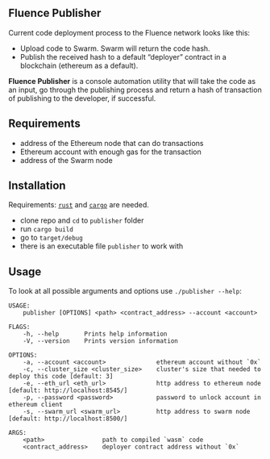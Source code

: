 ## Fluence Publisher

Current code deployment process to the Fluence network looks like this:

- Upload code to Swarm. Swarm will return the code hash.
- Publish the received hash to a default “deployer” contract in a blockchain (ethereum as a default).

**Fluence Publisher** is a console automation utility that will take the code as an input, go through the publishing process and return a hash of transaction of publishing to the developer, if successful.

 ## Requirements
 
- address of the Ethereum node that can do transactions
- Ethereum account with enough gas for the transaction
- address of the Swarm node

## Installation

Requirements: [`rust`](https://www.rust-lang.org/install.html) and [`cargo`](https://doc.rust-lang.org/cargo/getting-started/installation.html) are needed.

- clone repo and `cd` to `publisher` folder
- run `cargo build`
- go to `target/debug`
- there is an executable file `publisher` to work with

## Usage

To look at all possible arguments and options use `./publisher --help`:

```
USAGE:
    publisher [OPTIONS] <path> <contract_address> --account <account>

FLAGS:
    -h, --help       Prints help information
    -V, --version    Prints version information

OPTIONS:
    -a, --account <account>              ethereum account without `0x`
    -c, --cluster_size <cluster_size>    cluster's size that needed to deploy this code [default: 3]
    -e, --eth_url <eth_url>              http address to ethereum node [default: http://localhost:8545/]
    -p, --password <password>            password to unlock account in ethereum client
    -s, --swarm_url <swarm_url>          http address to swarm node [default: http://localhost:8500/]

ARGS:
    <path>                path to compiled `wasm` code
    <contract_address>    deployer contract address without `0x`
```
